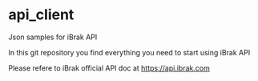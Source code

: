 api_client
==========
Json samples for iBrak API

In this git repository you find everything you need to start using iBrak API

Please refere to iBrak official API doc at https://api.ibrak.com
